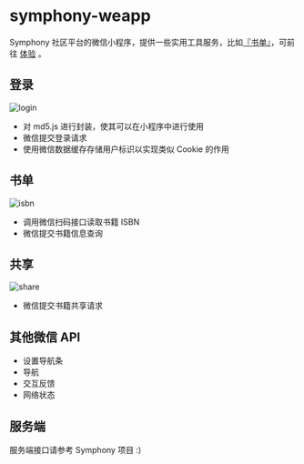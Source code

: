 # symphony-weapp

Symphony 社区平台的微信小程序，提供一些实用工具服务，比如[『书单』](https://hacpai.com/tag/book_share)，可前往 [体验](https://hacpai.com/article/1483598914214) 。
## 登录

![login](http://git.oschina.net/uploads/images/2017/0108/131646_c5875567_301269.png)

* 对 md5.js 进行封装，使其可以在小程序中进行使用
* 微信提交登录请求
* 使用微信数据缓存存储用户标识以实现类似 Cookie 的作用

## 书单

![isbn](http://git.oschina.net/uploads/images/2017/0108/131547_5e303f25_301269.png)

* 调用微信扫码接口读取书籍 ISBN
* 微信提交书籍信息查询

## 共享

![share](http://git.oschina.net/uploads/images/2017/0108/131718_798256e5_301269.png)

* 微信提交书籍共享请求

## 其他微信 API

* 设置导航条
* 导航
* 交互反馈
* 网络状态

## 服务端

服务端接口请参考 Symphony 项目 :)
